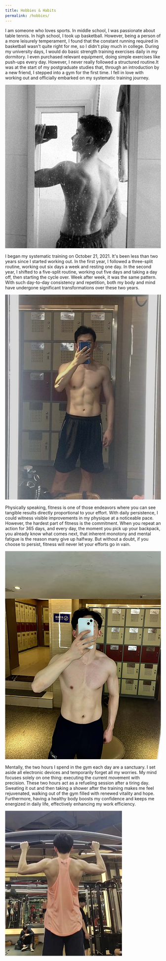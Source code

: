 ```yaml
---
title: Hobbies & Habits
permalink: /hobbies/
---
```

I am someone who loves sports. In middle school, I was passionate about table tennis. In high school, I took up basketball. However, being a person of a more leisurely temperament, I found that the constant running required in basketball wasn't quite right for me, so I didn't play much in college. During my university days, I would do basic strength training exercises daily in my dormitory. I even purchased relevant equipment, doing simple exercises like push-ups every day. However, I never really followed a structured routine.It was at the start of my postgraduate studies that, through an introduction by a new friend, I stepped into a gym for the first time. I fell in love with working out and officially embarked on my systematic training journey.

![photo](../images/1.jpg)

I began my systematic training on October 21, 2021. It's been less than two years since I started working out. In the first year, I followed a three-split routine, working out six days a week and resting one day. In the second year, I shifted to a five-split routine, working out five days and taking a day off, then starting the cycle over. Week after week, it was the same pattern. With such day-to-day consistency and repetition, both my body and mind have undergone significant transformations over these two years.

![photo](../images/2.jpg)

Physically speaking, fitness is one of those endeavors where you can see tangible results directly proportional to your effort. With daily persistence, I could witness visible improvements in my physique at a noticeable pace. However, the hardest part of fitness is the commitment. When you repeat an action for 365 days, and every day, the moment you pick up your backpack, you already know what comes next, that inherent monotony and mental fatigue is the reason many give up halfway. But without a doubt, if you choose to persist, fitness will never let your efforts go in vain.

![photo](../images/3.jpg)

Mentally, the two hours I spend in the gym each day are a sanctuary. I set aside all electronic devices and temporarily forget all my worries. My mind focuses solely on one thing: executing the current movement with precision. These two hours act as a refueling session after a tiring day. Sweating it out and then taking a shower after the training makes me feel rejuvenated, walking out of the gym filled with renewed vitality and hope. Furthermore, having a healthy body boosts my confidence and keeps me energized in daily life, effectively enhancing my work efficiency.

![photo](../images/4.jpg)

